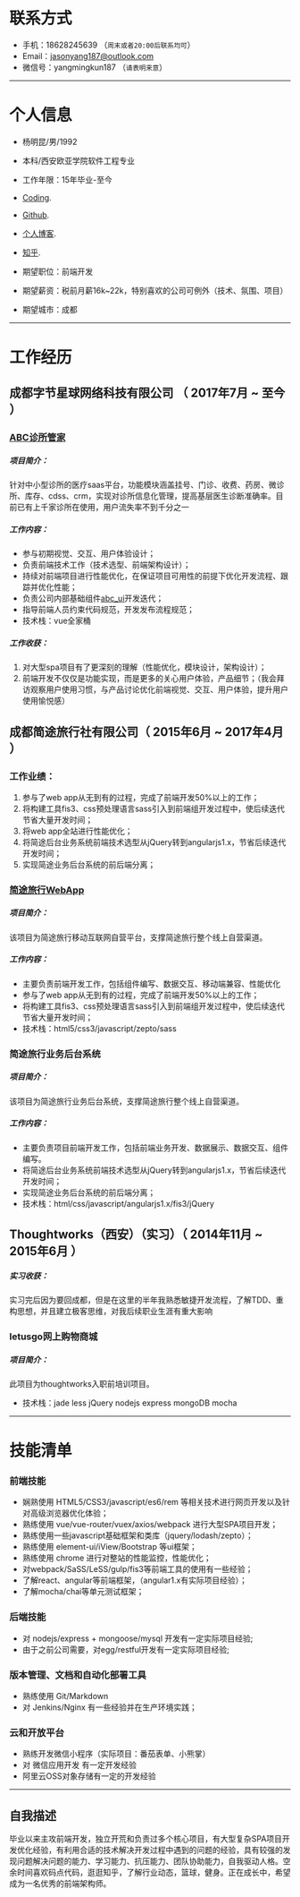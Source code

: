 # 联系方式

- 手机：18628245639 （```周末或者20:00后联系均可```）
- Email：jasonyang187@outlook.com
- 微信号：yangmingkun187 （```请表明来意```）

---

# 个人信息

 - 杨明昆/男/1992
 - 本科/西安欧亚学院软件工程专业
 - 工作年限：15年毕业-至今
 - [Coding](https://dev.tencent.com/u/Jason_Yang187).
 - [Github](https://github.com/yangmingkun187).
 - [个人博客](http://jasonyangblog.com/).
 - [知乎](https://www.zhihu.com/people/jason-yang-187/answers).

 - 期望职位：前端开发
 - 期望薪资：税前月薪16k~22k，特别喜欢的公司可例外（技术、氛围、项目）
 - 期望城市：成都

---

# 工作经历

## 成都字节星球网络科技有限公司 （ 2017年7月 ~ 至今 ）

### [ABC诊所管家](https://www.abcyun.cn/)
##### 项目简介：
针对中小型诊所的医疗saas平台，功能模块涵盖挂号、门诊、收费、药房、微诊所、库存、cdss、crm，实现对诊所信息化管理，提高基层医生诊断准确率。目前已有上千家诊所在使用，用户流失率不到千分之一
##### 工作内容：
- 参与初期视觉、交互、用户体验设计；
- 负责前端技术工作（技术选型、前端架构设计）；
- 持续对前端项目进行性能优化，在保证项目可用性的前提下优化开发流程、跟踪并优化性能；
- 负责公司内部基础组件[abc_ui](https://www.npmjs.com/package/abc-ui)开发迭代；
- 指导前端人员约束代码规范，开发发布流程规范；
- 技术栈：vue全家桶
##### 工作收获：
1. 对大型spa项目有了更深刻的理解（性能优化，模块设计，架构设计）；
2. 前端开发不仅仅是功能实现，而是更多的关心用户体验，产品细节；（我会拜访观察用户使用习惯，与产品讨论优化前端视觉、交互、用户体验，提升用户使用愉悦感）


## 成都简途旅行社有限公司（ 2015年6月 ~ 2017年4月 ）
### 工作业绩：
1. 参与了web app从无到有的过程，完成了前端开发50%以上的工作；
2. 将构建工具fis3、css预处理语言sass引入到前端组开发过程中，使后续迭代节省大量开发时间；
3. 将web app全站进行性能优化；
4. 将简途后台业务系统前端技术选型从jQuery转到angularjs1.x，节省后续迭代开发时间；
5. 实现简途业务后台系统的前后端分离；

### [简途旅行WebApp](https://m.simpletour.com/mobile/gateway/wechat/home/home/)
##### 项目简介：
该项目为简途旅行移动互联网自营平台，支撑简途旅行整个线上自营渠道。
##### 工作内容：
- 主要负责前端开发工作，包括组件编写、数据交互、移动端兼容、性能优化
- 参与了web app从无到有的过程，完成了前端开发50%以上的工作；
- 将构建工具fis3、css预处理语言sass引入到前端组开发过程中，使后续迭代节省大量开发时间；
- 技术栈：html5/css3/javascript/zepto/sass

### 简途旅行业务后台系统
##### 项目简介：
该项目为简途旅行业务后台系统，支撑简途旅行整个线上自营渠道。
##### 工作内容：
- 主要负责项目前端开发工作，包括前端业务开发、数据展示、数据交互、组件编写。
- 将简途后台业务系统前端技术选型从jQuery转到angularjs1.x，节省后续迭代开发时间；
- 实现简途业务后台系统的前后端分离；
- 技术栈：html/css/javascript/angularjs1.x/fis3/jQuery


## Thoughtworks（西安）（实习）（ 2014年11月 ~ 2015年6月 ）
##### 实习收获：
实习完后因为要回成都，但是在这里的半年我熟悉敏捷开发流程，了解TDD、重构思想，并且建立极客思维，对我后续职业生涯有重大影响

### letusgo网上购物商城
##### 项目简介：
此项目为thoughtworks入职前培训项目。
- 技术栈：jade less jQuery nodejs express mongoDB mocha


---

# 技能清单

### 前端技能
- 娴熟使用 HTML5/CSS3/javascript/es6/rem 等相关技术进行网页开发以及针对高级浏览器优化体验；
- 熟练使用 vue/vue-router/vuex/axios/webpack 进行大型SPA项目开发；
- 熟练使用一些javascript基础框架和类库（jquery/lodash/zepto）；
- 熟练使用 element-ui/iView/Bootstrap 等ui框架；
- 熟练使用 chrome 进行对整站的性能监控，性能优化；
- 对webpack/SaSS/LeSS/gulp/fis3等前端工具的使用有一些经验；
- 了解react、angular等前端框架，（angular1.x有实际项目经验）；
- 了解mocha/chai等单元测试框架；

### 后端技能
- 对 nodejs/express + mongoose/mysql 开发有一定实际项目经验;
- 由于之前公司需要，对egg/restful开发有一定实际项目经验;

### 版本管理、文档和自动化部署工具
- 熟练使用 Git/Markdown
- 对 Jenkins/Nginx 有一些经验并在生产环境实践；

### 云和开放平台
- 熟练开发微信小程序（实际项目：番茄表单、小熊掌）
- 对 微信应用开发 有一定开发经验
- 阿里云OSS对象存储有一定的开发经验

---

## 自我描述
毕业以来主攻前端开发，独立开荒和负责过多个核心项目，有大型复杂SPA项目开发优化经验，有利用合适的技术解决开发过程中遇到的问题的经验，具有较强的发现问题解决问题的能力、学习能力、抗压能力、团队协助能力，自我驱动人格。空余时间喜欢码点代码，逛逛知乎，了解行业动态，篮球，健身。正在成长中，希望成为一名优秀的前端架构师。
